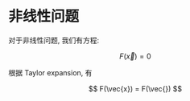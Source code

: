 # 非线性问题

对于非线性问题, 我们有方程:

$$
F(\vec{x}) = 0
$$

根据 Taylor expansion, 有

$$
F(\vec{x}) = F(\vec{})
$$
<!--stackedit_data:
eyJoaXN0b3J5IjpbLTkzNDM5NzkxNV19
-->